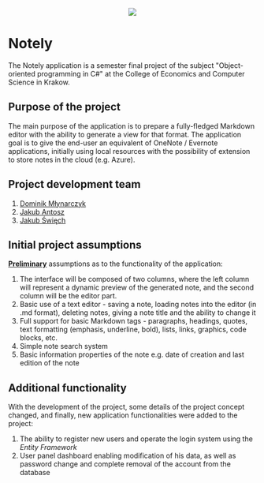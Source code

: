 <p align="center">
  <img src="https://i.postimg.cc/W4TWn8TS/notely-gh.png">
</p>

# Notely

The Notely application is a semester final project of the subject "Object-oriented programming in C#" at the College of Economics and Computer Science in Krakow.

## Purpose of the project

The main purpose of the application is to prepare a fully-fledged Markdown editor with the ability to generate a view for that format. The application goal is to give the end-user an equivalent of OneNote / Evernote applications, initially using local resources with the possibility of extension to store notes in the cloud (e.g. Azure).

## Project development team

1. [Dominik Młynarczyk](https://github.com/dominikmlynarczyk)
2. [Jakub Antosz](https://github.com/qhorinn?fbclid=IwAR1e2ONikpnInt_6yjzDDX4z_d2lDQ6AX-i6lHwsSfASIS5zubtnpiO1slg)
3. [Jakub Święch](https://github.com/CaptainOfPain) 

## Initial project assumptions

<u>**Preliminary**</u> assumptions as to the functionality of the application:

1. The interface will be composed of two columns, where the left column will represent a dynamic preview of the generated note, and the second column will be the editor part.
2. Basic use of a text editor - saving a note, loading notes into the editor (in .md format), deleting notes, giving a note title and the ability to change it
3. Full support for basic Markdown tags - paragraphs, headings, quotes, text formatting (emphasis, underline, bold), lists, links, graphics, code blocks, etc.
4. Simple note search system
5. Basic information properties of the note e.g. date of creation and last edition of the note

## Additional functionality

With the development of the project, some details of the project concept changed, and finally, new application functionalities were added to the project:

1. The ability to register new users and operate the login system using the *Entity Framework*
2. User panel dashboard enabling modification of his data, as well as password change and complete removal of the account from the database

